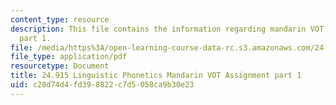 ```yaml
---
content_type: resource
description: This file contains the information regarding mandarin VOT assignment
  part 1.
file: /media/https%3A/open-learning-course-data-rc.s3.amazonaws.com/24-915-linguistic-phonetics-fall-2015/c28d74d4fd398822c7d5058ca9b30e23_MIT24_915F15_Assignment2_1.pdf
file_type: application/pdf
resourcetype: Document
title: 24.915 Linguistic Phonetics Mandarin VOT Assignment part 1
uid: c28d74d4-fd39-8822-c7d5-058ca9b30e23
---
```

